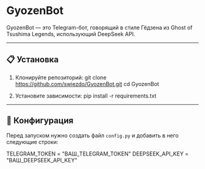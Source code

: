 # GyozenBot

GyozenBot — это Telegram-бот, говорящий в стиле Гёдзена из Ghost of Tsushima Legends, использующий DeepSeek API.

---

## 📋 Установка

1. Клонируйте репозиторий:
    git clone https://github.com/swiezdo/GyozenBot.git
    cd GyozenBot

2. Установите зависимости:
    pip install -r requirements.txt

---

## 🔑 Конфигурация

Перед запуском нужно создать файл `config.py` и добавить в него следующие строки:

TELEGRAM_TOKEN = "ВАШ_TELEGRAM_TOKEN"
DEEPSEEK_API_KEY = "ВАШ_DEEPSEEK_API_KEY"